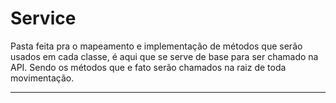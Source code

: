 # Service

Pasta feita pra o mapeamento e implementação de métodos que serão usados 
em cada classe, é aqui que se serve de base para ser chamado na API. 
Sendo os métodos que e fato serão chamados na raiz de toda movimentação.

---